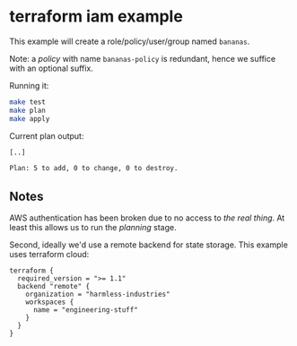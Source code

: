 # terraform iam example

This example will create a role/policy/user/group named `bananas`.

Note: a _policy_ with name `bananas-policy` is redundant, hence we suffice with an optional suffix.

Running it:

```bash
make test
make plan
make apply
```

Current plan output:

```bash
[..]

Plan: 5 to add, 0 to change, 0 to destroy.
```

## Notes

AWS authentication has been broken due to no access to _the real thing_. At least this allows us to run the _planning_ stage.

Second, ideally we'd use a remote backend for state storage. This example uses terraform cloud:

```hcl
terraform {
  required_version = ">= 1.1"
  backend "remote" {
    organization = "harmless-industries"
    workspaces {
      name = "engineering-stuff"
    }
  }
}
```
